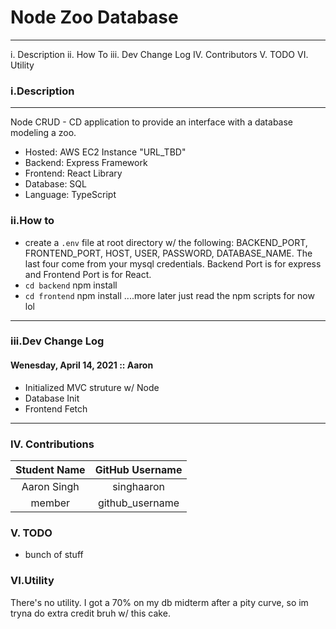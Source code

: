 # Node Zoo Database

---

i. Description
ii. How To
iii. Dev Change Log
IV. Contributors
V. TODO
VI. Utility

### i.Description

---

Node CRUD - CD application to provide an interface with a database modeling a zoo.

- Hosted: AWS EC2 Instance "URL_TBD"
- Backend: Express Framework
- Frontend: React Library
- Database: SQL
- Language: TypeScript

### ii.How to

- create a `.env` file at root directory w/ the following: BACKEND_PORT, FRONTEND_PORT, HOST, USER, PASSWORD, DATABASE_NAME. The last four come from your mysql credentials. Backend Port is for express and Frontend Port is for React.
- `cd backend` npm install
- `cd frontend` npm install
  ....more later just read the npm scripts for now lol

---

### iii.Dev Change Log

#### Wenesday, April 14, 2021 :: Aaron

- Initialized MVC struture w/ Node
- Database Init
- Frontend Fetch

---

### IV. Contributions

| Student Name | GitHub Username |
| :----------: | :-------------: |
| Aaron Singh  |   singhaaron    |
|    member    | github_username |

### V. TODO

- bunch of stuff

### VI.Utility

There's no utility. I got a 70% on my db midterm after a pity curve, so im tryna do extra credit bruh w/ this cake.
